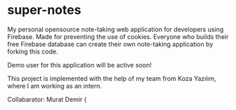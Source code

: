 # super-notes

My personal opensource note-taking web application for developers using Firebase. Made for preventing the use of cookies. Everyone who builds their free Firebase database can create their own note-taking application by forking this code. 

Demo user for this application will be active soon! 

This project is implemented with the help of my team from Koza Yazılım, where I am working as an intern. 

Collabarator:
Murat Demir (
